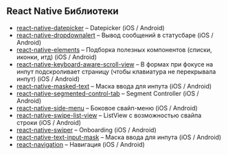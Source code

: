 ## React Native Библиотеки

* [react-native-datepicker](https://github.com/xgfe/react-native-datepicker) – Datepicker (iOS / Android)
* [react-native-dropdownalert](https://github.com/testshallpass/react-native-dropdownalert) – Вывод сообщений в статусбаре (iOS / Android)
* [react-native-elements](https://github.com/react-native-training/react-native-elements) – Подборка полезных компонентов (списки, иконки, итд) (iOS / Android)
* [react-native-keyboard-aware-scroll-view](https://github.com/APSL/react-native-keyboard-aware-scroll-view) – В формах при фокусе на инпут подскроливает страницу (чтобы клавиатура не перекрывала инпут) (iOS / Android)
* [react-native-masked-text](https://github.com/benhurott/react-native-masked-text) – Маска ввода для инпута (iOS / Android)
* [react-native-segmented-control-tab](https://github.com/kirankalyan5/react-native-segmented-control-tab) – Segment Controller (iOS / Android)
* [react-native-side-menu](https://github.com/react-native-community/react-native-side-menu) – Боковое свайп-меню (iOS / Android)
* [react-native-swipe-list-view](https://github.com/jemise111/react-native-swipe-list-view) – ListView с возможностью свайпа строки (iOS / Android)
* [react-native-swiper](https://github.com/leecade/react-native-swiper) – Onboarding (iOS / Android)
* [react-native-text-input-mask](https://github.com/react-native-community/react-native-text-input-mask) – Маска ввода для инпута (iOS / Android)
* [react-navigation](https://github.com/react-community/react-navigation) – Навигация (iOS / Android) 